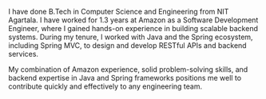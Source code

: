 I have done B.Tech in Computer Science and Engineering from NIT Agartala. I have worked for 1.3 years at Amazon as a Software Development Engineer, where I gained hands-on experience in building scalable backend systems. During my tenure, I worked with Java and the Spring ecosystem, including Spring MVC, to design and develop RESTful APIs and backend services. 

My combination of Amazon experience, solid problem-solving skills, and backend expertise in Java and Spring frameworks positions me well to contribute quickly and effectively to any engineering team.